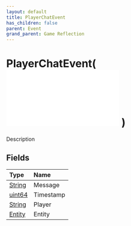 ```yaml
---
layout: default
title: PlayerChatEvent
has_children: false
parent: Event
grand_parent: Game Reflection
---
```

# PlayerChatEvent( ![ EntityEventBase ](/game-reflection/events/entity_event_base.md) )
Description 

## Fields
| Type | Name |
|:-------------|:--------------|
| [String](/game-reflection/components/string.md) | Message |
| [uint64](/game-reflection/components/uint64.md) | Timestamp |
| [String](/game-reflection/components/string.md) | Player |
| [Entity](/game-reflection/classes/entity.md) | Entity |
